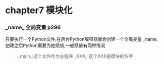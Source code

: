 # chapter7 模块化
### \_name_ 全局变量 p296
只要执行一个Python文件,在后台Python解释器就会创建一个全局变量 \_name_ <br>
创建之后Python需要为他赋值,一般赋值有两种情况
> \_main_:这个文件作为主程序
> \_XXX_:这个XXX是模块的名字
